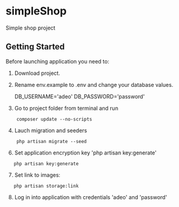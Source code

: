 # simpleShop

Simple shop project 

## Getting Started

Before launching application you need to:
1.  Download project.
2.  Rename env.example to .env and change your database values.
    
    DB_USERNAME='adeo'
    DB_PASSWORD='password'

3.  Go to project folder from terminal and run 

```
    composer update --no-scripts
```

4.  Lauch migration and seeders

```
    php artisan migrate --seed
```



6.  Set application encryption key 'php artisan key:generate'

```
   php artisan key:generate
```

7.  Set link to images:

```
   php artisan storage:link
```

8.  Log in into application with credentials 'adeo' and 'password'


